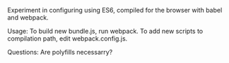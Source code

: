 Experiment in configuring using ES6, compiled for the browser with babel and webpack.

Usage:
To build new bundle.js, run webpack.
To add new scripts to compilation path, edit webpack.config.js.

Questions:
Are polyfills necessarry?
